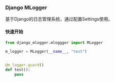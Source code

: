 ### Django MLogger

基于Django的日志管理系统，通过配置Settings使用。

#### 快速开始
```python
from django_mlogger.mloggger import MLogger

m_logger = MLogger(__name__, "test")


@m_logger.guard()
def test():
    pass

```

